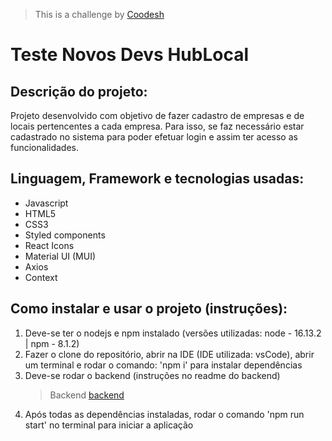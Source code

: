 > This is a challenge by [Coodesh](https://coodesh.com/)

# Teste Novos Devs HubLocal

## Descrição do projeto:

Projeto desenvolvido com objetivo de fazer cadastro de empresas e de locais pertencentes a cada empresa. Para isso, se faz necessário estar cadastrado no sistema para poder efetuar login e assim ter acesso as funcionalidades.

## Linguagem, Framework e tecnologias usadas:

- Javascript
- HTML5
- CSS3
- Styled components
- React Icons
- Material UI (MUI)
- Axios
- Context

## Como instalar e usar o projeto (instruções):

1. Deve-se ter o nodejs e npm instalado (versões utilizadas: node - 16.13.2 | npm - 8.1.2)
2. Fazer o clone do repositório, abrir na IDE (IDE utilizada: vsCode), abrir um terminal e rodar o comando: 'npm i' para instalar dependências
3. Deve-se rodar o backend (instruções no readme do backend)
   > Backend [backend](https://github.com/fernando-freires/Coodesh-challenge-Backend)
4. Após todas as dependências instaladas, rodar o comando 'npm run start' no terminal para iniciar a aplicação
